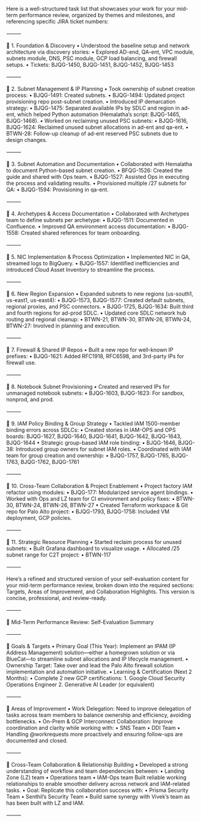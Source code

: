 Here is a well-structured task list that showcases your work for your mid-term performance review, organized by themes and milestones, and referencing specific JIRA ticket numbers:

⸻

🔹 1. Foundation & Discovery
	•	Understood the baseline setup and network architecture via discovery stories:
	•	Explored AD-end, QA-ent, VPC module, subnets module, DNS, PSC module, GCP load balancing, and firewall setups.
	•	Tickets: BJQG-1450, BJQG-1451, BJQG-1452, BJQG-1453

⸻

🔹 2. Subnet Management & IP Planning
	•	Took ownership of subnet creation process:
	•	BJQG-1491: Created subnets.
	•	BJQG-1494: Updated project provisioning repo post-subnet creation.
	•	Introduced IP demarcation strategy:
	•	BJQG-1475: Separated available IPs by SDLC and region in ad-ent, which helped Python automation (Hemalatha’s script: BJQG-1465, BJQG-1468).
	•	Worked on reclaiming unused PSC subnets:
	•	BJQG-1616, BJQG-1624: Reclaimed unused subnet allocations in ad-ent and qa-ent.
	•	BTWN-28: Follow-up cleanup of ad-ent reserved PSC subnets due to design changes.

⸻

🔹 3. Subnet Automation and Documentation
	•	Collaborated with Hemalatha to document Python-based subnet creation.
	•	BFQG-1526: Created the guide and shared with Ops team.
	•	BJQG-1527: Assisted Ops in executing the process and validating results.
	•	Provisioned multiple /27 subnets for QA:
	•	BJQG-1594: Provisioning in qa-ent.

⸻

🔹 4. Archetypes & Access Documentation
	•	Collaborated with Archetypes team to define subnets per archetype:
	•	BJQG-1511: Documented in Confluence.
	•	Improved QA environment access documentation:
	•	BJQG-1558: Created shared references for team onboarding.

⸻

🔹 5. NIC Implementation & Process Optimization
	•	Implemented NIC in QA, streamed logs to BigQuery.
	•	BJQG-1557: Identified inefficiencies and introduced Cloud Asset Inventory to streamline the process.

⸻

🔹 6. New Region Expansion
	•	Expanded subnets to new regions (us-south1, us-east1, us-east4):
	•	BJQG-1573, BJQG-1577: Created default subnets, regional proxies, and PSC connectors.
	•	BJQG-1725, BJQG-1634: Built third and fourth regions for ad-prod SDLC.
	•	Updated core SDLC network hub routing and regional cleanup:
	•	BTWN-21, BTWN-30, BTWN-26, BTWN-24, BTWN-27: Involved in planning and execution.

⸻

🔹 7. Firewall & Shared IP Repos
	•	Built a new repo for well-known IP prefixes:
	•	BJQG-1621: Added RFC1918, RFC6598, and 3rd-party IPs for firewall use.

⸻

🔹 8. Notebook Subnet Provisioning
	•	Created and reserved IPs for unmanaged notebook subnets:
	•	BJQG-1603, BJQG-1623: For sandbox, nonprod, and prod.

⸻

🔹 9. IAM Policy Binding & Group Strategy
	•	Tackled IAM 1500-member binding errors across SDLCs:
	•	Created stories in IAM-OPS and OPS boards: BJQG-1627, BJQG-1640, BJQG-1641, BJQG-1642, BJQG-1643, BJQG-1644
	•	Strategic group-based IAM role binding:
	•	BJQG-1646, BJQG-38: Introduced group owners for subnet IAM roles.
	•	Coordinated with IAM team for group creation and ownership:
	•	BJQG-1757, BJQG-1765, BJQG-1763, BJQG-1762, BJQG-1761

⸻

🔹 10. Cross-Team Collaboration & Project Enablement
	•	Project factory IAM refactor using modules:
	•	BJQG-177: Modularized service agent bindings.
	•	Worked with Ops and LZ team for CI environment and policy fixes:
	•	BTWN-30, BTWN-24, BTWN-26, BTWN-27
	•	Created Terraform workspace & Git repo for Palo Alto project:
	•	BJQG-1793, BJQG-1758: Included VM deployment, GCP policies.

⸻

🔹 11. Strategic Resource Planning
	•	Started reclaim process for unused subnets:
	•	Built Grafana dashboard to visualize usage.
	•	Allocated /25 subnet range for C2T project:
	•	BTWN-117

⸻

Here’s a refined and structured version of your self-evaluation content for your mid-term performance review, broken down into the required sections: Targets, Areas of Improvement, and Collaboration Highlights. This version is concise, professional, and review-ready.

⸻

🌟 Mid-Term Performance Review: Self-Evaluation Summary

⸻

🎯 Goals & Targets
	•	Primary Goal (This Year):
Implement an IPAM (IP Address Management) solution—either a homegrown solution or via BlueCat—to streamline subnet allocations and IP lifecycle management.
	•	Ownership Target:
Take over and lead the Palo Alto firewall solution implementation and automation initiative.
	•	Learning & Certification (Next 2 Months):
	•	Complete 2 new GCP certifications:
	1.	Google Cloud Security Operations Engineer
	2.	Generative AI Leader (or equivalent)

⸻

🔧 Areas of Improvement
	•	Work Delegation:
Need to improve delegation of tasks across team members to balance ownership and efficiency, avoiding bottlenecks.
	•	On-Prem & GCP Interconnect Collaboration:
Improve coordination and clarity while working with:
	•	SNS Team
	•	DDI Team
	•	Handling @workrequests more proactively and ensuring follow-ups are documented and closed.

⸻

🤝 Cross-Team Collaboration & Relationship Building
	•	Developed a strong understanding of workflow and team dependencies between:
	•	Landing Zone (LZ) team
	•	Operations team
	•	IAM-Ops team
Built reliable working relationships to enable smoother delivery across network and IAM-related tasks.
	•	Goal: Replicate this collaboration success with:
	•	Prisma Security Team
	•	Senthil’s Security Team
	•	Build same synergy with Vivek’s team as has been built with LZ and IAM.

⸻

